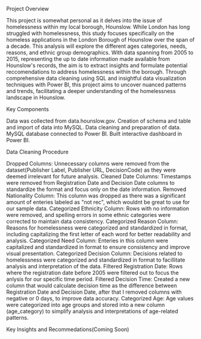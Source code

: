 Project Overview

This project is somewhat personal as it delves into the issue of homelessness within my local borough, Hounslow. While London has long struggled with homelessness, this study focuses specifically on the homeless applications in the London Borough of Hounslow over the span of a decade. This analysis will explore the different ages categories, needs, reasons, and ethnic group demographics. With data spanning from 2005 to 2015, representing the up to date information made available from Hounslow's records, the aim is to extract insights and formulate potential reccomendations to address homelessness within the borough. Through comprehensive data cleaning using SQL and insightful data visualization techniques with Power BI, this project aims to uncover nuanced patterns and trends, facilitating a deeper understanding of the homelessness landscape in Hounslow.

 

Key Components

Data was collected from data.hounslow.gov.
Creation of schema and table and import of data into MySQL.
Data cleaning and preparation of data.
MySQL database connected to Power BI.
Built interactive dashboard in Power BI.
 

Data Cleaning Procedure

Dropped Columns: Unnecessary columns were removed from the dataset(Publisher Label, Publisher URL, DecisionCode) as they were deemed irrelevant for future analysis.
Cleaned Date Columns: Timestamps were removed from Registration Date and Decision Date columns to standardize the format and focus only on the date information.
Removed Nationality Column: This column was dropped as there was a significant amount of enteries labeled as "not rec", which wouldnt be great to use for our sample data.
Categorized Ethnicity Column: Rows with no information were removed, and spelling errors in some ethnic categories were corrected to maintain data consistency.
Categorized Reason Column: Reasons for homelessness were categorized and standardized in format, including capitalizing the first letter of each word for better readability and analysis.
Categorized Need Column: Enteries in this column were capitalized and standardized in format to ensure consistency and improve visual presentation.
Categorized Decision Column: Decisions related to homelessness were categorized and standardized in format to facillitate analysis and interpretation of the data.
Filtered Registration Date: Rows where the registration date before 2005 were filtered out to focus the anlysis for our specific time period.
Filtered Decision Time: Created a new column that would calculate decision time as the difference between Registration Date and Decision Date, after that I removed columns with negative or 0 days, to improve data accuracy.
Categorized Age: Age values were categorized into age groups and stored into a new column (age_category) to simplify analysis and interpretations of age-related patterns.
 

Key Insights and Recommedations(Coming Soon)

 
